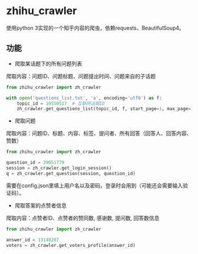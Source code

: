# zhihu_crawler
使用python 3实现的一个知乎内容的爬虫，依赖requests、BeautifulSoup4。

## 功能
* 爬取某话题下的所有问题列表

爬取内容：问题ID、问题标题、问题提出时间、问题来自的子话题
```python
from zhihu_crawler import zh_crawler

with open('questions_list.txt', 'a', encoding='utf8') as f:
    topic_id = 19550517  # 互联网话题ID
    zh_crawler.get_questions_list(topic_id, f, start_page=1, max_page=10)
```

* 爬取问题

爬取内容：问题ID、标题、内容、标签、提问者、所有回答（回答人、回答内容、赞数）
```python
from zhihu_crawler import zh_crawler

question_id = 39051779
session = zh_crawler.get_login_session()
q = zh_crawler.get_question(session, question_id)
```
需要在config.json里填上用户名以及密码，登录时会用到（可能还会需要输入验证码）。

* 爬取答案的点赞者信息

爬取内容：点赞者ID、点赞者的赞同数, 感谢数, 提问数, 回答数信息
```python
from zhihu_crawler import zh_crawler

answer_id = 13148207
voters = zh_crawler.get_voters_profile(answer_id)
```

